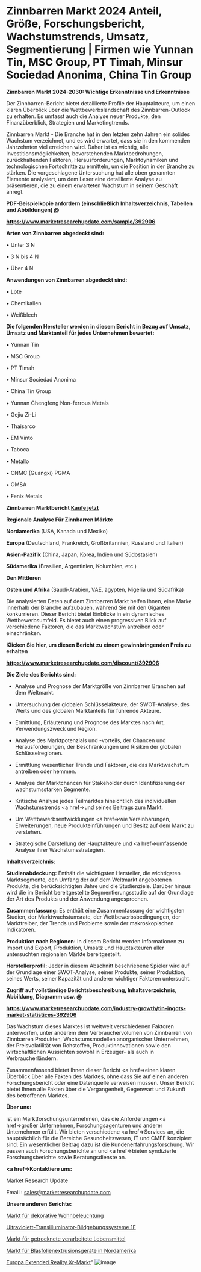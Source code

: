 # Zinnbarren Markt 2024 Anteil, Größe, Forschungsbericht, Wachstumstrends, Umsatz, Segmentierung | Firmen wie Yunnan Tin, MSC Group, PT Timah, Minsur Sociedad Anonima, China Tin Group

<strong>Zinnbarren Markt 2024-2030: Wichtige Erkenntnisse und Erkenntnisse</strong>

Der Zinnbarren-Bericht bietet detaillierte Profile der Hauptakteure, um einen klaren Überblick über die Wettbewerbslandschaft des Zinnbarren-Outlook zu erhalten. Es umfasst auch die Analyse neuer Produkte, den Finanzüberblick, Strategien und Marketingtrends.

Zinnbarren Markt - Die Branche hat in den letzten zehn Jahren ein solides Wachstum verzeichnet, und es wird erwartet, dass sie in den kommenden Jahrzehnten viel erreichen wird. Daher ist es wichtig, alle Investitionsmöglichkeiten, bevorstehenden Marktbedrohungen, zurückhaltenden Faktoren, Herausforderungen, Marktdynamiken und technologischen Fortschritte zu ermitteln, um die Position in der Branche zu stärken. Die vorgeschlagene Untersuchung hat alle oben genannten Elemente analysiert, um dem Leser eine detaillierte Analyse zu präsentieren, die zu einem erwarteten Wachstum in seinem Geschäft anregt.



<strong><b>PDF-Beispielkopie anfordern (einschließlich Inhaltsverzeichnis, Tabellen und Abbildungen) @ </b></strong>

<strong><a href=https://www.marketresearchupdate.com/sample/392906>

<strong>https://www.marketresearchupdate.com/sample/392906</u></a></strong></strong>



<strong>Arten von Zinnbarren abgedeckt sind:</strong>

• Unter 3 N

• 3 N bis 4 N

• Über 4 N



<strong>Anwendungen von Zinnbarren abgedeckt sind:</strong>

• Lote

• Chemikalien

• Weißblech



<strong>Die folgenden Hersteller werden in diesem Bericht in Bezug auf Umsatz, Umsatz und Marktanteil für jedes Unternehmen bewertet:</strong>

• Yunnan Tin

• MSC Group

• PT Timah

• Minsur Sociedad Anonima

• China Tin Group

• Yunnan Chengfeng Non-ferrous Metals

• Gejiu Zi-Li

• Thaisarco

• EM Vinto

• Taboca

• Metallo

• CNMC (Guangxi) PGMA

• OMSA

• Fenix Metals



<strong>Zinnbarren Marktbericht <a href=https://www.marketresearchupdate.com/buynow/392906>Kaufe jetzt</a></strong>



<strong>Regionale Analyse Für Zinnbarren Märkte</strong>



<strong>Nordamerika</strong> (USA, Kanada und Mexiko)



<strong>Europa</strong> (Deutschland, Frankreich, Großbritannien, Russland und Italien)



<strong>Asien-Pazifik</strong> (China, Japan, Korea, Indien und Südostasien)



<strong>Südamerika</strong> (Brasilien, Argentinien, Kolumbien, etc.)



<strong>Den Mittleren</strong> 

<strong>Osten und Afrika</strong> (Saudi-Arabien, VAE, ägypten, Nigeria und Südafrika)

Die analysierten Daten auf dem Zinnbarren Markt helfen Ihnen, eine Marke innerhalb der Branche aufzubauen, während Sie mit den Giganten konkurrieren. Dieser Bericht bietet Einblicke in ein dynamisches Wettbewerbsumfeld. Es bietet auch einen progressiven Blick auf verschiedene Faktoren, die das Marktwachstum antreiben oder einschränken.



<strong>Klicken Sie hier, um diesen Bericht zu einem gewinnbringenden Preis zu erhalten
</strong>

<strong><a href=https://www.marketresearchupdate.com/discount/392906>https://www.marketresearchupdate.com/discount/392906</b></u></strong></a>



<strong>Die Ziele des Berichts sind:</strong>

- Analyse und Prognose der Marktgröße von Zinnbarren Branchen auf dem Weltmarkt.

- Untersuchung der globalen Schlüsselakteure, der SWOT-Analyse, des Werts und des globalen Marktanteils für führende Akteure.

- Ermittlung, Erläuterung und Prognose des Marktes nach Art, Verwendungszweck und Region.

- Analyse des Marktpotenzials und -vorteils, der Chancen und Herausforderungen, der Beschränkungen und Risiken der globalen Schlüsselregionen.

- Ermittlung wesentlicher Trends und Faktoren, die das Marktwachstum antreiben oder hemmen.

- Analyse der Marktchancen für Stakeholder durch Identifizierung der wachstumsstarken Segmente.

- Kritische Analyse jedes Teilmarktes hinsichtlich des individuellen Wachstumstrends <a href=>und</a> seines Beitrags zum Markt.

- Um Wettbewerbsentwicklungen <a href=>wie</a> Vereinbarungen, Erweiterungen, neue Produkteinführungen und Besitz auf dem Markt zu verstehen.

- Strategische Darstellung der Hauptakteure und <a href=>umfas</a>sende Analyse ihrer Wachstumsstrategien.



<strong>Inhaltsverzeichnis:</strong>



<strong>Studienabdeckung:</strong> Enthält die wichtigsten Hersteller, die wichtigsten Marktsegmente, den Umfang der auf dem Weltmarkt angebotenen Produkte, die berücksichtigten Jahre und die Studienziele. Darüber hinaus wird die im Bericht bereitgestellte Segmentierungsstudie auf der Grundlage der Art des Produkts und der Anwendung angesprochen.



<strong>Zusammenfassung:</strong> Es enthält eine Zusammenfassung der wichtigsten Studien, der Marktwachstumsrate, der Wettbewerbsbedingungen, der Markttreiber, der Trends und Probleme sowie der makroskopischen Indikatoren.



<strong>Produktion nach Regionen:</strong> In diesem Bericht werden Informationen zu Import und Export, Produktion, Umsatz und Hauptakteuren aller untersuchten regionalen Märkte bereitgestellt.



<strong>Herstellerprofil:</strong> Jeder in diesem Abschnitt beschriebene Spieler wird auf der Grundlage einer SWOT-Analyse, seiner Produkte, seiner Produktion, seines Werts, seiner Kapazität und anderer wichtiger Faktoren untersucht.



<strong><b>Zugriff auf vollständige Berichtsbeschreibung, Inhaltsverzeichnis, Abbildung, Diagramm usw. @ </b></strong>

<strong><a href=https://www.marketresearchupdate.com/industry-growth/tin-ingots-market-statistices-392906>https://www.marketresearchupdate.com/industry-growth/tin-ingots-market-statistices-392906</a></strong>

Das Wachstum dieses Marktes ist weltweit verschiedenen Faktoren unterworfen, unter anderem dem Verbrauchervolumen von Zinnbarren von Zinnbarren Produkten, Wachstumsmodellen anorganischer Unternehmen, der Preisvolatilität von Rohstoffen, Produktinnovationen sowie den wirtschaftlichen Aussichten sowohl in Erzeuger- als auch in Verbraucherländern.

Zusammenfassend bietet Ihnen dieser Bericht <a href=>einen</a> klaren Überblick über alle Fakten des Marktes, ohne dass Sie auf einen anderen Forschungsbericht oder eine Datenquelle verweisen müssen. Unser Bericht bietet Ihnen alle Fakten über die Vergangenheit, Gegenwart und Zukunft des betroffenen Marktes.



<strong>Über uns:</strong>

 ist ein Marktforschungsunternehmen, das die Anforderungen <a href=>großer</a> Unternehmen, Forschungsagenturen und anderer Unternehmen erfüllt. Wir bieten verschiedene <a href=>Services</a> an, die hauptsächlich für die Bereiche Gesundheitswesen, IT und CMFE konzipiert sind. Ein wesentlicher Beitrag dazu ist die Kundenerfahrungsforschung. Wir passen auch Forschungsberichte an und <a href=>bieten</a> syndizierte Forschungsberichte sowie Beratungsdienste an.



<strong><a href=>Kontaktiere uns:</a></strong>

Market Research Update

Email : sales@marketresearchupdate.com



<strong>Unsere anderen Berichte:</strong>

<a href=https://www.linkedin.com/pulse/residential-decorative-lighting-market-2023>Markt für dekorative Wohnbeleuchtung</a>

<a href=https://www.linkedin.com/pulse/ultraviolet-transilluminator-imaging-systems-1f>Ultraviolett-Transilluminator-Bildgebungssysteme 1F</a>

<a href=https://www.linkedin.com/pulse/dried-processed-food-market-outlooks-2023-size>Markt für getrocknete verarbeitete Lebensmittel</a>

<a href=https://www.linkedin.com/pulse/north-america-blown-film-extrusion-equipment-market-2023>Markt für Blasfolienextrusionsgeräte in Nordamerika</a>

<a href=https://www.linkedin.com/pulse/europe-extended-reality-xr-market-size2023-2030-8ccof/>Europa Extended Reality Xr-Markt</a>"
![image](https://github.com/Gayatrikarjule/Market-Analysis-360/assets/97346546/aa7e4ab3-e33f-40db-9684-1b6fb7af58ae)
